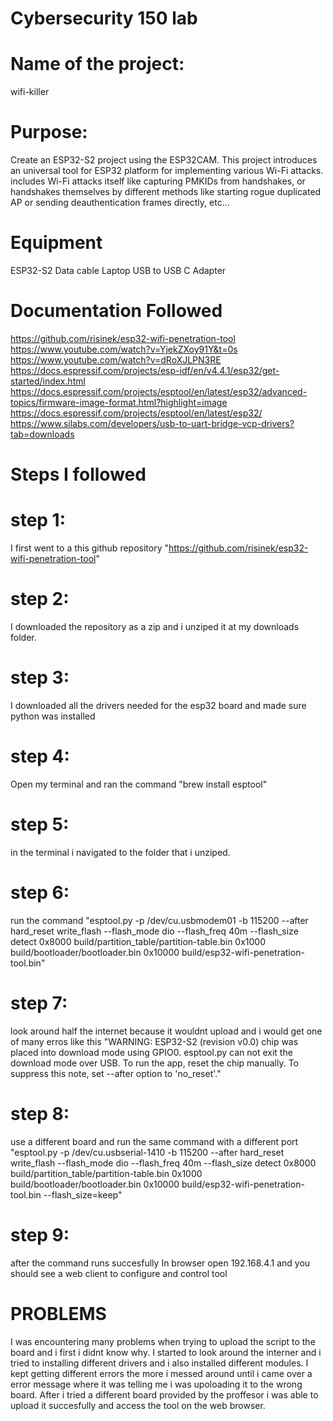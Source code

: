# Cybersecurity 150 lab

# Name of the project:
wifi-killer

# Purpose:
Create an ESP32-S2 project using the ESP32CAM.
This project introduces an universal tool for ESP32 platform for implementing various Wi-Fi attacks.
includes Wi-Fi attacks itself like capturing PMKIDs from handshakes, or handshakes themselves by different methods like starting rogue duplicated AP or sending deauthentication frames directly, etc...

# Equipment
ESP32-S2
Data cable
Laptop
USB to USB C Adapter

# Documentation Followed
https://github.com/risinek/esp32-wifi-penetration-tool
https://www.youtube.com/watch?v=YjekZXoy91Y&t=0s
https://www.youtube.com/watch?v=dRoXJLPN3RE
https://docs.espressif.com/projects/esp-idf/en/v4.4.1/esp32/get-started/index.html
https://docs.espressif.com/projects/esptool/en/latest/esp32/advanced-topics/firmware-image-format.html?highlight=image
https://docs.espressif.com/projects/esptool/en/latest/esp32/
https://www.silabs.com/developers/usb-to-uart-bridge-vcp-drivers?tab=downloads

# Steps I followed
# step 1:
I first went to a this github repository "https://github.com/risinek/esp32-wifi-penetration-tool" 
# step 2:
I downloaded the repository as a zip and i unziped it at my downloads folder.
# step 3:
I downloaded all the drivers needed for the esp32 board and made  sure python was installed
# step 4:
Open my terminal and ran the command "brew install esptool"
# step 5:
in the terminal i navigated to the folder that  i unziped.
# step 6: 
run the command "esptool.py -p /dev/cu.usbmodem01 -b 115200 --after hard_reset write_flash --flash_mode dio --flash_freq 40m --flash_size detect 0x8000 build/partition_table/partition-table.bin 0x1000 build/bootloader/bootloader.bin 0x10000 build/esp32-wifi-penetration-tool.bin"
# step 7:
look around half the internet because it wouldnt upload and i would get one of many erros like this "WARNING: ESP32-S2 (revision v0.0) chip was placed into download mode using GPIO0.
esptool.py can not exit the download mode over USB. To run the app, reset the chip manually.
To suppress this note, set --after option to 'no_reset'."
# step 8: 
use a different board and run the same command with a different port "esptool.py -p /dev/cu.usbserial-1410 -b 115200 --after hard_reset write_flash --flash_mode dio --flash_freq 40m --flash_size detect 0x8000 build/partition_table/partition-table.bin 0x1000 build/bootloader/bootloader.bin 0x10000 build/esp32-wifi-penetration-tool.bin --flash_size=keep"
# step 9:
after  the command runs succesfully In browser open 192.168.4.1 and you should see a web client to configure and control tool

# PROBLEMS
I was encountering many problems when trying to upload the script to the board and i first i didnt know why. 
I started to look around the interner and i tried to installing different drivers and i also installed different modules. 
I kept getting different errors the more i messed around until i came over a error message where it was telling me i was upoloading it to the wrong board.
After i tried a different board provided by the proffesor i was able to upload it succesfully and access the tool on the web browser.


